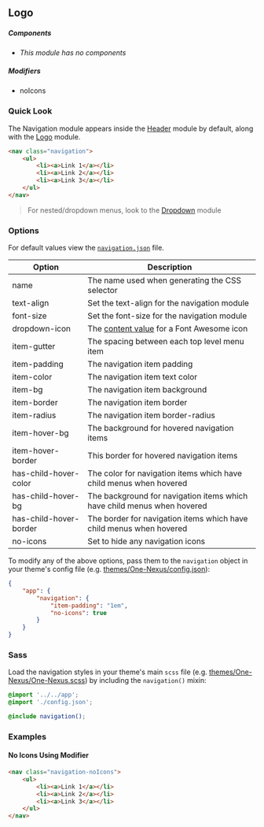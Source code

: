 ## Logo

##### Components

* _This module has no components_

##### Modifiers

* noIcons

### Quick Look

The Navigation module appears inside the [Header](#TODO) module by default, along with the [Logo](#TODO) module.

```html
<nav class="navigation">
    <ul>
        <li><a>Link 1</a></li>
        <li><a>Link 2</a></li>
        <li><a>Link 3</a></li>
    </ul>
</nav>
```

> For nested/dropdown menus, look to the [Dropdown](#TODO) module

### Options

For default values view the [`navigation.json`](navigation.json) file.

<table class="table">
    <thead>
        <tr>
            <th>Option</th>
            <th>Description</th>
        </tr>
    </thead>
    <tbody>
        <tr>
            <td>name</td>
            <td>The name used when generating the CSS selector</td>
        </tr>
        <tr>
            <td>text-align</td>
            <td>Set the text-align for the navigation module</td>
        </tr>
        <tr>
            <td>font-size</td>
            <td>Set the font-size for the navigation module</td>
        </tr>
        <tr>
            <td>dropdown-icon</td>
            <td>The <a href="http://astronautweb.co/snippet/font-awesome/" target="blank">content value</a> for a Font Awesome icon</td>
        </tr>
        <tr>
            <td>item-gutter</td>
            <td>The spacing between each top level menu item</td>
        </tr>
        <tr>
            <td>item-padding</td>
            <td>The navigation item padding</td>
        </tr>
        <tr>
            <td>item-color</td>
            <td>The navigation item text color</td>
        </tr>
        <tr>
            <td>item-bg</td>
            <td>The navigation item background</td>
        </tr>
        <tr>
            <td>item-border</td>
            <td>The navigation item border</td>
        </tr>
        <tr>
            <td>item-radius</td>
            <td>The navigation item border-radius</td>
        </tr>
        <tr>
            <td>item-hover-bg</td>
            <td>The background for hovered navigation items</td>
        </tr>
        <tr>
            <td>item-hover-border</td>
            <td>This border for hovered navigation items</td>
        </tr>
        <tr>
            <td>has-child-hover-color</td>
            <td>The color for navigation items which have child menus when hovered</td>
        </tr>
        <tr>
            <td>has-child-hover-bg</td>
            <td>The background for navigation items which have child menus when hovered</td>
        </tr>
        <tr>
            <td>has-child-hover-border</td>
            <td>The border for navigation items which have child menus when hovered</td>
        </tr>
        <tr>
            <td>no-icons</td>
            <td>Set to hide any navigation icons</td>
        </tr>
    </tbody>
</table>

To modify any of the above options, pass them to the `navigation` object in your theme's config file (e.g. [themes/One-Nexus/config.json](../../../themes/One-Nexus/config.json)):

```json
{
    "app": {
        "navigation": {
            "item-padding": "1em",
            "no-icons": true
        }
    }
}
```

### Sass

Load the navigation styles in your theme's main `scss` file (e.g. [themes/One-Nexus/One-Nexus.scss](../../../themes/One-Nexus/One-Nexus.scss)) by including the `navigation()` mixin:

```scss
@import '../../app';
@import './config.json';

@include navigation();
```

### Examples

#### No Icons Using Modifier

```html
<nav class="navigation-noIcons">
    <ul>
        <li><a>Link 1</a></li>
        <li><a>Link 2</a></li>
        <li><a>Link 3</a></li>
    </ul>
</nav>
```
